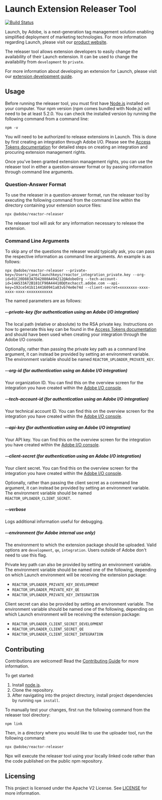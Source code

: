 # Launch Extension Releaser Tool

[![Build Status](https://travis-ci.com/adobe/reactor-releaser.svg?branch=master)](https://travis-ci.com/adobe/reactor-releaser)

Launch, by Adobe, is a next-generation tag management solution enabling simplified deployment of marketing technologies. For more information regarding Launch, please visit our [product website](http://www.adobe.com/enterprise/cloud-platform/launch.html).

The releaser tool allows extension developers to easily change the availability of their Launch extension. It can be used to change the availability from `development` to `private`.

For more information about developing an extension for Launch, please visit our [extension development guide](https://developer.adobelaunch.com/extensions/).

## Usage

Before running the releaser tool, you must first have [Node.js](https://nodejs.org/en/) installed on your computer. Your npm version (npm comes bundled with Node.js) will need to be at least 5.2.0. You can check the installed version by running the following command from a command line:

```
npm -v
```

You will need to be authorized to release extensions in Launch. This is done by first creating an integration through Adobe I/O. Please see the [Access Tokens documentation](https://developer.adobelaunch.com/api/guides/access_tokens/) for detailed steps on creating an integration and procuring extension management rights.

Once you've been granted extension management rights, you can use the releaser tool in either a question-answer format or by passing information through command line arguments.

### Question-Answer Format

To use the releaser in a question-answer format, run the releaser tool by executing the following command from the command line within the directory containing your extension source files:

```
npx @adobe/reactor-releaser
```

The releaser tool will ask for any information necessary to release the extension.

### Command Line Arguments

To skip any of the questions the releaser would typically ask, you can pass the respective information as command line arguments. An example is as follows:

```
npx @adobe/reactor-releaser --private-key=/Users/jane/launchkeys/reactor_integration_private.key --org-id=01C20D883A7D42080A494212@AdobeOrg --tech-account-id=14A533A72B181CF90A44410D@techacct.adobe.com --api-key=192ce541b1144160941a83vb74e0e74d --client-secret=xxxxxxxx-xxxx-xxxx-xxxx-xxxxxxxxxxxx
```

The named parameters are as follows:

##### --private-key (for authentication using an Adobe I/O integration)

The local path (relative or absolute) to the RSA private key. Instructions on how to generate this key can be found in the [Access Tokens documentation](https://developer.adobelaunch.com/api/guides/access_tokens/) and should have been used when creating your integration through the Adobe I/O console.

Optionally, rather than passing the private key path as a command line argument, it can instead be provided by setting an environment variable. The environment variable should be named `REACTOR_UPLOADER_PRIVATE_KEY`.

##### --org-id (for authentication using an Adobe I/O integration)

Your organization ID. You can find this on the overview screen for the integration you have created within the [Adobe I/O console](https://console.adobe.io).

##### --tech-account-id (for authentication using an Adobe I/O integration)

Your technical account ID. You can find this on the overview screen for the integration you have created within the [Adobe I/O console](https://console.adobe.io).

##### --api-key (for authentication using an Adobe I/O integration)

Your API key. You can find this on the overview screen for the integration you have created within the [Adobe I/O console](https://console.adobe.io).

##### --client-secret (for authentication using an Adobe I/O integration)

Your client secret. You can find this on the overview screen for the integration you have created within the [Adobe I/O console](https://console.adobe.io).

Optionally, rather than passing the client secret as a command line argument, it can instead be provided by setting an environment variable. The environment variable should be named `REACTOR_UPLOADER_CLIENT_SECRET`.

##### --verbose

Logs additional information useful for debugging.

##### --environment (for Adobe internal use only)

The environment to which the extension package should be uploaded. Valid options are `development`, `qe`, `integration`. Users outside of Adobe don't need to use this flag.

Private key path can also be provided by setting an environment variable. The environment variable should be named one of the following, depending on which Launch environment will be receiving the extension package:

* `REACTOR_UPLOADER_PRIVATE_KEY_DEVELOPMENT`
* `REACTOR_UPLOADER_PRIVATE_KEY_QE`
* `REACTOR_UPLOADER_PRIVATE_KEY_INTEGRATION`

Client secret can also be provided by setting an environment variable. The environment variable should be named one of the following, depending on which Launch environment will be receiving the extension package:

* `REACTOR_UPLOADER_CLIENT_SECRET_DEVELOPMENT`
* `REACTOR_UPLOADER_CLIENT_SECRET_QE`
* `REACTOR_UPLOADER_CLIENT_SECRET_INTEGRATION`

## Contributing

Contributions are welcomed! Read the [Contributing Guide](CONTRIBUTING.md) for more information.

To get started:

1. Install [node.js](https://nodejs.org/).
3. Clone the repository.
4. After navigating into the project directory, install project dependencies by running `npm install`.

To manually test your changes, first run the following command from the releaser tool directory:

```
npm link
```

Then, in a directory where you would like to use the uploader tool, run the following command:

```
npx @adobe/reactor-releaser
```

Npx will execute the releaser tool using your locally linked code rather than the code published on the public npm repository.

## Licensing

This project is licensed under the Apache V2 License. See [LICENSE](LICENSE) for more information.

